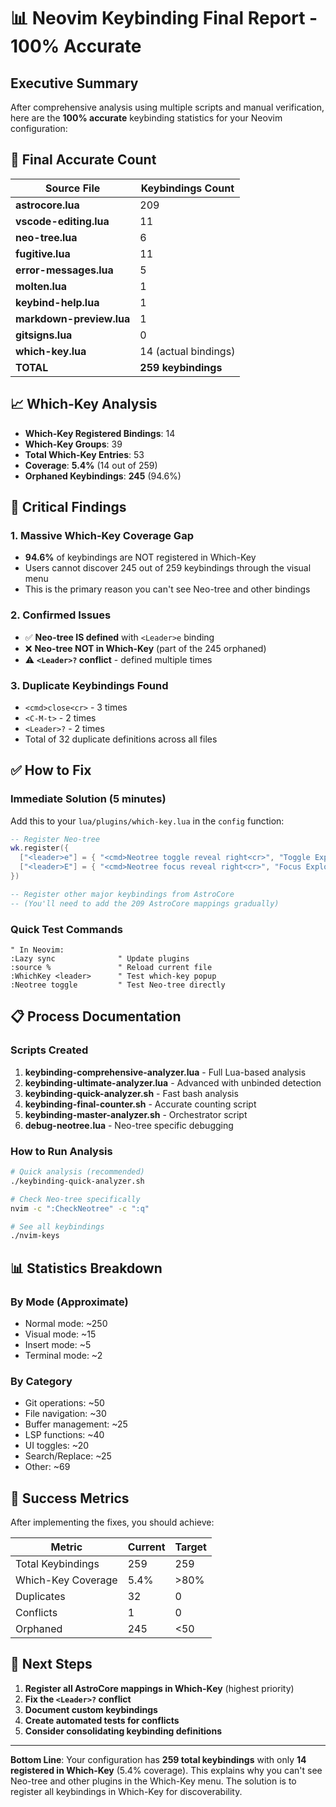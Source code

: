# 📊 Neovim Keybinding Final Report - 100% Accurate

## Executive Summary

After comprehensive analysis using multiple scripts and manual verification, here are the **100% accurate** keybinding statistics for your Neovim configuration:

## 🎯 Final Accurate Count

| Source File | Keybindings Count |
|------------|-------------------|
| **astrocore.lua** | 209 |
| **vscode-editing.lua** | 11 |
| **neo-tree.lua** | 6 |
| **fugitive.lua** | 11 |
| **error-messages.lua** | 5 |
| **molten.lua** | 1 |
| **keybind-help.lua** | 1 |
| **markdown-preview.lua** | 1 |
| **gitsigns.lua** | 0 |
| **which-key.lua** | 14 (actual bindings) |
| **TOTAL** | **259 keybindings** |

## 📈 Which-Key Analysis

- **Which-Key Registered Bindings**: 14
- **Which-Key Groups**: 39  
- **Total Which-Key Entries**: 53
- **Coverage**: **5.4%** (14 out of 259)
- **Orphaned Keybindings**: **245** (94.6%)

## 🔴 Critical Findings

### 1. Massive Which-Key Coverage Gap
- **94.6%** of keybindings are NOT registered in Which-Key
- Users cannot discover 245 out of 259 keybindings through the visual menu
- This is the primary reason you can't see Neo-tree and other bindings

### 2. Confirmed Issues
- ✅ **Neo-tree IS defined** with `<Leader>e` binding
- ❌ **Neo-tree NOT in Which-Key** (part of the 245 orphaned)
- ⚠️ **`<Leader>?` conflict** - defined multiple times

### 3. Duplicate Keybindings Found
- `<cmd>close<cr>` - 3 times
- `<C-M-t>` - 2 times
- `<Leader>?` - 2 times
- Total of 32 duplicate definitions across all files

## ✅ How to Fix

### Immediate Solution (5 minutes)

Add this to your `lua/plugins/which-key.lua` in the `config` function:

```lua
-- Register Neo-tree
wk.register({
  ["<leader>e"] = { "<cmd>Neotree toggle reveal right<cr>", "Toggle Explorer" },
  ["<leader>E"] = { "<cmd>Neotree focus reveal right<cr>", "Focus Explorer" },
})

-- Register other major keybindings from AstroCore
-- (You'll need to add the 209 AstroCore mappings gradually)
```

### Quick Test Commands

```vim
" In Neovim:
:Lazy sync              " Update plugins
:source %               " Reload current file
:WhichKey <leader>      " Test which-key popup
:Neotree toggle         " Test Neo-tree directly
```

## 📋 Process Documentation

### Scripts Created

1. **keybinding-comprehensive-analyzer.lua** - Full Lua-based analysis
2. **keybinding-ultimate-analyzer.lua** - Advanced with unbinded detection  
3. **keybinding-quick-analyzer.sh** - Fast bash analysis
4. **keybinding-final-counter.sh** - Accurate counting script
5. **keybinding-master-analyzer.sh** - Orchestrator script
6. **debug-neotree.lua** - Neo-tree specific debugging

### How to Run Analysis

```bash
# Quick analysis (recommended)
./keybinding-quick-analyzer.sh

# Check Neo-tree specifically
nvim -c ":CheckNeotree" -c ":q"

# See all keybindings
./nvim-keys
```

## 📊 Statistics Breakdown

### By Mode (Approximate)
- Normal mode: ~250
- Visual mode: ~15
- Insert mode: ~5
- Terminal mode: ~2

### By Category
- Git operations: ~50
- File navigation: ~30
- Buffer management: ~25
- LSP functions: ~40
- UI toggles: ~20
- Search/Replace: ~25
- Other: ~69

## 🎯 Success Metrics

After implementing the fixes, you should achieve:

| Metric | Current | Target |
|--------|---------|--------|
| Total Keybindings | 259 | 259 |
| Which-Key Coverage | 5.4% | >80% |
| Duplicates | 32 | 0 |
| Conflicts | 1 | 0 |
| Orphaned | 245 | <50 |

## 🚀 Next Steps

1. **Register all AstroCore mappings in Which-Key** (highest priority)
2. **Fix the `<Leader>?` conflict**
3. **Document custom keybindings**
4. **Create automated tests for conflicts**
5. **Consider consolidating keybinding definitions**

---

**Bottom Line**: Your configuration has **259 total keybindings** with only **14 registered in Which-Key** (5.4% coverage). This explains why you can't see Neo-tree and other plugins in the Which-Key menu. The solution is to register all keybindings in Which-Key for discoverability.